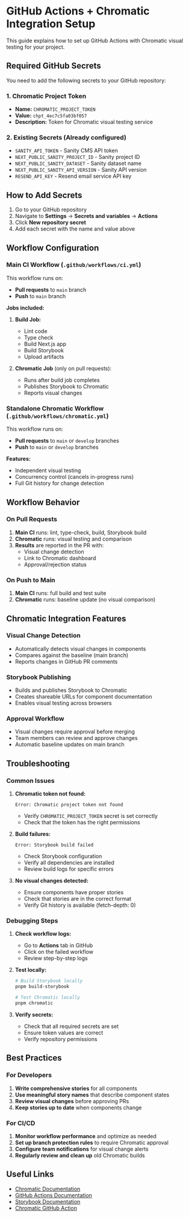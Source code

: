 # GitHub Actions + Chromatic Integration Setup

This guide explains how to set up GitHub Actions with Chromatic visual testing for your project.

## Required GitHub Secrets

You need to add the following secrets to your GitHub repository:

### 1. Chromatic Project Token

- **Name:** `CHROMATIC_PROJECT_TOKEN`
- **Value:** `chpt_4ec7c5fa03bf057`
- **Description:** Token for Chromatic visual testing service

### 2. Existing Secrets (Already configured)

- `SANITY_API_TOKEN` - Sanity CMS API token
- `NEXT_PUBLIC_SANITY_PROJECT_ID` - Sanity project ID
- `NEXT_PUBLIC_SANITY_DATASET` - Sanity dataset name
- `NEXT_PUBLIC_SANITY_API_VERSION` - Sanity API version
- `RESEND_API_KEY` - Resend email service API key

## How to Add Secrets

1. Go to your GitHub repository
2. Navigate to **Settings** → **Secrets and variables** → **Actions**
3. Click **New repository secret**
4. Add each secret with the name and value above

## Workflow Configuration

### Main CI Workflow (`.github/workflows/ci.yml`)

This workflow runs on:

- **Pull requests** to `main` branch
- **Push** to `main` branch

**Jobs included:**

1. **Build Job:**
   - Lint code
   - Type check
   - Build Next.js app
   - Build Storybook
   - Upload artifacts

2. **Chromatic Job** (only on pull requests):
   - Runs after build job completes
   - Publishes Storybook to Chromatic
   - Reports visual changes

### Standalone Chromatic Workflow (`.github/workflows/chromatic.yml`)

This workflow runs on:

- **Pull requests** to `main` or `develop` branches
- **Push** to `main` or `develop` branches

**Features:**

- Independent visual testing
- Concurrency control (cancels in-progress runs)
- Full Git history for change detection

## Workflow Behavior

### On Pull Requests

1. **Main CI** runs: lint, type-check, build, Storybook build
2. **Chromatic** runs: visual testing and comparison
3. **Results** are reported in the PR with:
   - Visual change detection
   - Link to Chromatic dashboard
   - Approval/rejection status

### On Push to Main

1. **Main CI** runs: full build and test suite
2. **Chromatic** runs: baseline update (no visual comparison)

## Chromatic Integration Features

### Visual Change Detection

- Automatically detects visual changes in components
- Compares against the baseline (main branch)
- Reports changes in GitHub PR comments

### Storybook Publishing

- Builds and publishes Storybook to Chromatic
- Creates shareable URLs for component documentation
- Enables visual testing across browsers

### Approval Workflow

- Visual changes require approval before merging
- Team members can review and approve changes
- Automatic baseline updates on main branch

## Troubleshooting

### Common Issues

1. **Chromatic token not found:**

   ```
   Error: Chromatic project token not found
   ```

   - Verify `CHROMATIC_PROJECT_TOKEN` secret is set correctly
   - Check that the token has the right permissions

2. **Build failures:**

   ```
   Error: Storybook build failed
   ```

   - Check Storybook configuration
   - Verify all dependencies are installed
   - Review build logs for specific errors

3. **No visual changes detected:**
   - Ensure components have proper stories
   - Check that stories are in the correct format
   - Verify Git history is available (fetch-depth: 0)

### Debugging Steps

1. **Check workflow logs:**
   - Go to **Actions** tab in GitHub
   - Click on the failed workflow
   - Review step-by-step logs

2. **Test locally:**

   ```bash
   # Build Storybook locally
   pnpm build-storybook

   # Test Chromatic locally
   pnpm chromatic
   ```

3. **Verify secrets:**
   - Check that all required secrets are set
   - Ensure token values are correct
   - Verify repository permissions

## Best Practices

### For Developers

1. **Write comprehensive stories** for all components
2. **Use meaningful story names** that describe component states
3. **Review visual changes** before approving PRs
4. **Keep stories up to date** when components change

### For CI/CD

1. **Monitor workflow performance** and optimize as needed
2. **Set up branch protection rules** to require Chromatic approval
3. **Configure team notifications** for visual change alerts
4. **Regularly review and clean up** old Chromatic builds

## Useful Links

- [Chromatic Documentation](https://www.chromatic.com/docs/)
- [GitHub Actions Documentation](https://docs.github.com/en/actions)
- [Storybook Documentation](https://storybook.js.org/docs/)
- [Chromatic GitHub Action](https://github.com/chromaui/chromatic-action)
